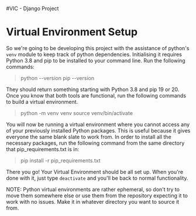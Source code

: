 #VIC - Django Project

# Virtual Environment Setup
So we're going to be developing this project with the assistance of python's `venv` module to keep track of python dependencies.
Initialising it requires Python 3.8 and pip to be installed to your command line. Run the following commands:

>python --version
>pip --version

They should return something starting with Python 3.8 and pip 19 or 20. Once you know that both tools are functional, run the
following commands to build a virtual environment.

>python -m venv venv
>source venv/bin/activate

You will now be running a virtual environment where you cannot access any of your previously installed Python packages.
This is useful because it gives everyone the same blank slate to work from. In order to install all the necessary packages,
run the following command from the same directory that pip_requirements.txt is in:

>pip install -r pip_requirements.txt

There you go! Your Virtual Environment should be all set up. When you're done with it, just type `deactivate` and you'll be
back to normal functionality.

NOTE: Python virtual environments are rather ephemeral, so don't try to move them somewhere else or use them from the repository
expecting it to work with no issues. Make it in whatever directory you want to source it from.

